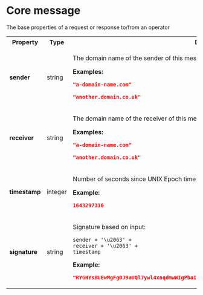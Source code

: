 <!-- ⚠️ GENERATED CONTENT - DO NOT MODIFY DIRECTLY ⚠️ -->

# Core message

The base properties of a request or response to/from an operator

<table>

<tr>
    <th> Property </th>
    <th> Type </th>
    <th> Description </th>
</tr>

<tr>
<td>
<b>sender</b>
</td>
<td>
string
</td>
<td>

The domain name of the sender of this message

**Examples:** 

```json
"a-domain-name.com"
```

```json
"another.domain.co.uk"
```

</td>
</tr>

<tr>
<td>
<b>receiver</b>
</td>
<td>
string
</td>
<td>

The domain name of the receiver of this message

**Examples:** 

```json
"a-domain-name.com"
```

```json
"another.domain.co.uk"
```

</td>
</tr>

<tr>
<td>
<b>timestamp</b>
</td>
<td>
integer
</td>
<td>

Number of seconds since UNIX Epoch time (1970/01/01 00:00:00)

**Example:** 

```json
1643297316
```

</td>
</tr>

<tr>
<td>
<b>signature</b>
</td>
<td>
string
</td>
<td>

Signature based on input:
```
sender + '\u2063' +
receiver + '\u2063' +
timestamp
```

**Example:** 

```json
"RYGHYsBUEwMgFgOJ9aUQl7ywl4xnqdmwWIgPbaIowbXbmZAFKLa7mcBJQuWh1wEskpu57SHn2mmCF6V5+cESgw=="
```

</td>
</tr>

</table>

